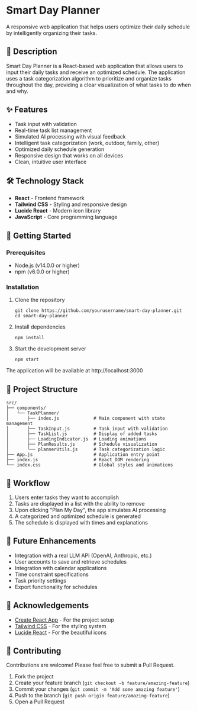 # Smart Day Planner

A responsive web application that helps users optimize their daily schedule by intelligently organizing their tasks.

## 📝 Description

Smart Day Planner is a React-based web application that allows users to input their daily tasks and receive an optimized schedule. The application uses a task categorization algorithm to prioritize and organize tasks throughout the day, providing a clear visualization of what tasks to do when and why.

## ✨ Features

- Task input with validation
- Real-time task list management
- Simulated AI processing with visual feedback
- Intelligent task categorization (work, outdoor, family, other)
- Optimized daily schedule generation
- Responsive design that works on all devices
- Clean, intuitive user interface

## 🛠️ Technology Stack

- **React** - Frontend framework
- **Tailwind CSS** - Styling and responsive design
- **Lucide React** - Modern icon library
- **JavaScript** - Core programming language

## 🚀 Getting Started

### Prerequisites

- Node.js (v14.0.0 or higher)
- npm (v6.0.0 or higher)

### Installation

1. Clone the repository
   ```
   git clone https://github.com/yourusername/smart-day-planner.git
   cd smart-day-planner
   ```

2. Install dependencies
   ```
   npm install
   ```

3. Start the development server
   ```
   npm start
   ```

The application will be available at http://localhost:3000

## 📁 Project Structure

```
src/
├── components/
│   └── TaskPlanner/
│       ├── index.js             # Main component with state management
│       ├── TaskInput.js         # Task input with validation
│       ├── TaskList.js          # Display of added tasks
│       ├── LoadingIndicator.js  # Loading animations
│       ├── PlanResults.js       # Schedule visualization
│       └── plannerUtils.js      # Task categorization logic
├── App.js                       # Application entry point
├── index.js                     # React DOM rendering
└── index.css                    # Global styles and animations
```

## 🔄 Workflow

1. Users enter tasks they want to accomplish
2. Tasks are displayed in a list with the ability to remove
3. Upon clicking "Plan My Day", the app simulates AI processing
4. A categorized and optimized schedule is generated
5. The schedule is displayed with times and explanations

## 🔮 Future Enhancements

- Integration with a real LLM API (OpenAI, Anthropic, etc.)
- User accounts to save and retrieve schedules
- Integration with calendar applications
- Time constraint specifications
- Task priority settings
- Export functionality for schedules

## 🙏 Acknowledgements

- [Create React App](https://create-react-app.dev/) - For the project setup
- [Tailwind CSS](https://tailwindcss.com/) - For the styling system
- [Lucide React](https://lucide.dev/) - For the beautiful icons

## 👥 Contributing

Contributions are welcome! Please feel free to submit a Pull Request.

1. Fork the project
2. Create your feature branch (`git checkout -b feature/amazing-feature`)
3. Commit your changes (`git commit -m 'Add some amazing feature'`)
4. Push to the branch (`git push origin feature/amazing-feature`)
5. Open a Pull Request
